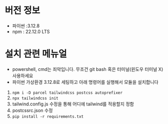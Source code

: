 # 버전 정보
- 파이썬 :3.12.8
- npm : 22.12.0 LTS

# 설치 관련 메뉴얼
- powershell, cmd는 죄악입니다. 무조건 git bash 혹은 터미널(윈도우 터미널 X) 사용하세요
- 파이썬 가상환경 3.12.8로 세팅하고 아래 명령어를 실행해서 모듈을 설치합니다

1. `npm i -D parcel tailwindcss postcss autoprefixer`
2. `npx tailwindcss init`
3. tailwind.config.js 수정을 통해 어디에 tailwind를 적용할지 정함
4. postcssrc.json 수정
5. `pip install -r requirements.txt`